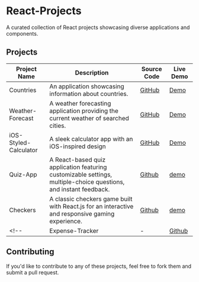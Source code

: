 # React-Projects
A curated collection of React projects showcasing diverse applications and components.

## Projects

| Project Name       | Description           | Source Code                         | Live Demo                           |
|--------------------|-----------------------|-------------------------------------|-------------------------------------|
| Countries | An application showcasing information about countries.| [GitHub](https://github.com/Tahrim19/Countries.git) | [Demo](https://countries-tan-ten.vercel.app/)|
| Weather-Forecast | A weather forecasting application providing the current weather of searched cities.| [GitHub](https://github.com/Tahrim19/Weather-Forecast.git)|[Demo](https://weather-forecast-flame-one.vercel.app/) |
| iOS-Styled-Calculator | A sleek calculator app with an iOS-inspired design|[GitHub](https://github.com/Tahrim19/iOS-Styled-Calculator.git)| [Demo](https://i-os-styled-calculator.vercel.app/) |
 | Quiz-App | A React-based quiz application featuring customizable settings, multiple-choice questions, and instant feedback.   | [Github](https://github.com/Tahrim19/Quiz-App.git) |[demo](https://quiz-app-alpha-beryl.vercel.app) |
  | Checkers| A classic checkers game built with React.js for an interactive and responsive gaming experience. | [Github](https://github.com/Tahrim19/Checkers-Game.git) |[demo](https://checkers-game-xi.vercel.app/) |
<!-- | Expense-Tracker | - | [Github](https://github.com/Tahrim19/Expense-Tracker.git) | [Demo](https://expense-tracker-rouge-five.vercel.app/) | -->

## Contributing
If you'd like to contribute to any of these projects, feel free to fork them and submit a pull request.

